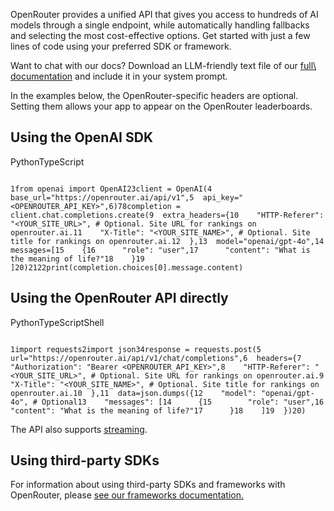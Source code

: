 OpenRouter provides a unified API that gives you access to hundreds of AI models through a single endpoint, while automatically handling fallbacks and selecting the most cost-effective options. Get started with just a few lines of code using your preferred SDK or framework.

Want to chat with our docs? Download an LLM-friendly text file of our [full\\
documentation](https://openrouter.ai/docs/llms-full.txt) and include it in your system prompt.

In the examples below, the OpenRouter-specific headers are optional. Setting them allows your app to appear on the OpenRouter leaderboards.

## Using the OpenAI SDK

PythonTypeScript

```code-block text-sm

1from openai import OpenAI23client = OpenAI(4  base_url="https://openrouter.ai/api/v1",5  api_key="<OPENROUTER_API_KEY>",6)78completion = client.chat.completions.create(9  extra_headers={10    "HTTP-Referer": "<YOUR_SITE_URL>", # Optional. Site URL for rankings on openrouter.ai.11    "X-Title": "<YOUR_SITE_NAME>", # Optional. Site title for rankings on openrouter.ai.12  },13  model="openai/gpt-4o",14  messages=[15    {16      "role": "user",17      "content": "What is the meaning of life?"18    }19  ]20)2122print(completion.choices[0].message.content)
```

## Using the OpenRouter API directly

PythonTypeScriptShell

```code-block text-sm

1import requests2import json34response = requests.post(5  url="https://openrouter.ai/api/v1/chat/completions",6  headers={7    "Authorization": "Bearer <OPENROUTER_API_KEY>",8    "HTTP-Referer": "<YOUR_SITE_URL>", # Optional. Site URL for rankings on openrouter.ai.9    "X-Title": "<YOUR_SITE_NAME>", # Optional. Site title for rankings on openrouter.ai.10  },11  data=json.dumps({12    "model": "openai/gpt-4o", # Optional13    "messages": [14      {15        "role": "user",16        "content": "What is the meaning of life?"17      }18    ]19  })20)
```

The API also supports [streaming](https://openrouter.ai/docs/api-reference/streaming).

## Using third-party SDKs

For information about using third-party SDKs and frameworks with OpenRouter, please [see our frameworks documentation.](https://openrouter.ai/docs/community/frameworks)